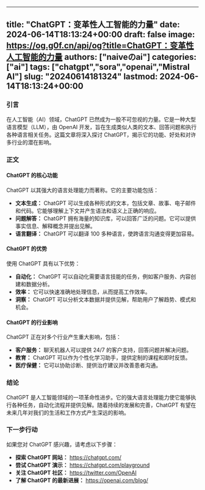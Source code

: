 
---
title: "ChatGPT：变革性人工智能的力量"
date: 2024-06-14T18:13:24+00:00
draft: false
image: https://og.g0f.cn/api/og?title=ChatGPT：变革性人工智能的力量
authors: ["naiveのai"]
categories: ["ai"]
tags: ["chatgpt","sora","openai","Mistral AI"]
slug: "20240614181324"
lastmod: 2024-06-14T18:13:24+00:00
---
### 引言

在人工智能（AI）领域，ChatGPT 已然成为一股不可忽视的力量。它是一种大型语言模型（LLM），由 OpenAI 开发，旨在生成类似人类的文本、回答问题和执行各种语言相关任务。这篇文章将深入探讨 ChatGPT，揭示它的功能、好处和对许多行业的潜在影响。

### 正文

#### ChatGPT 的核心功能

ChatGPT 以其强大的语言处理能力而著称。它的主要功能包括：

- **文本生成：** ChatGPT 可以生成各种形式的文本，包括文章、故事、电子邮件和代码。它能够理解上下文并产生语法和语义上正确的响应。
- **问题解答：** ChatGPT 拥有海量的知识库，可以回答广泛的问题。它可以提供事实信息、解释概念并提出见解。
- **语言翻译：** ChatGPT 可以翻译 100 多种语言，使跨语言沟通变得更加容易。

#### ChatGPT 的优势

使用 ChatGPT 具有以下优势：

- **自动化：** ChatGPT 可以自动化需要语言技能的任务，例如客户服务、内容创建和数据分析。
- **效率：** 它可以快速准确地处理信息，从而提高工作效率。
- **洞察：** ChatGPT 可以分析文本数据并提供见解，帮助用户了解趋势、模式和机会。

#### ChatGPT 的行业影响

ChatGPT 正在对多个行业产生重大影响，包括：

- **客户服务：** 聊天机器人可以提供 24/7 的客户支持，回答问题并解决问题。
- **教育：** ChatGPT 可以作为个性化学习助手，提供定制的课程和即时反馈。
- **医疗保健：** 它可以协助诊断、提供治疗建议并改善患者沟通。

### 结论

ChatGPT 是人工智能领域的一项革命性进步。它的强大语言处理能力使它能够执行各种任务，自动化流程并提供见解。随着持续的发展和完善，ChatGPT 有望在未来几年对我们的生活和工作方式产生深远的影响。

### 下一步行动

如果您对 ChatGPT 感兴趣，请考虑以下步骤：

- **探索 ChatGPT 网站：** https://chatgpt.com/
- **尝试 ChatGPT 演示：** https://chatgpt.com/playground
- **关注 ChatGPT 社区：** https://twitter.com/OpenAI
- **了解 ChatGPT 的最新进展：** https://openai.com/blog/